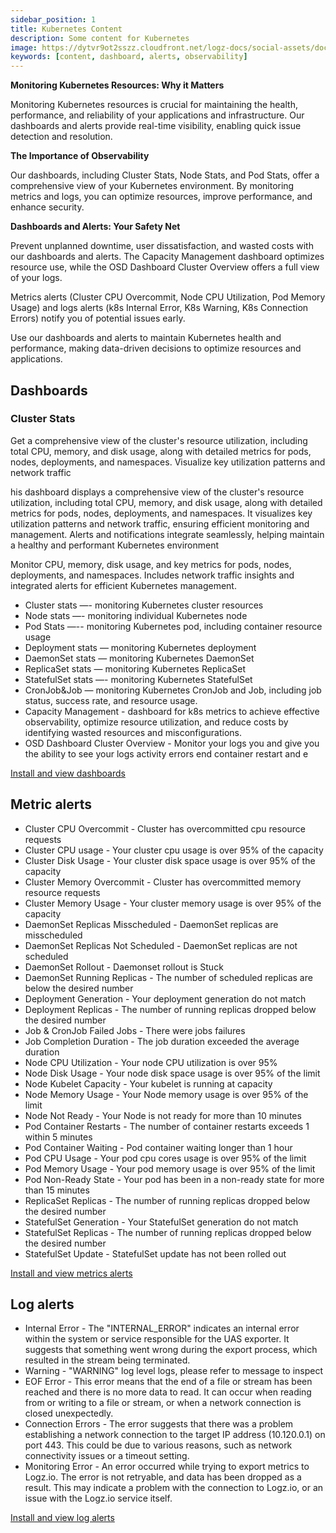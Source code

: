```yaml
---
sidebar_position: 1
title: Kubernetes Content
description: Some content for Kubernetes
image: https://dytvr9ot2sszz.cloudfront.net/logz-docs/social-assets/docs-social.jpg
keywords: [content, dashboard, alerts, observability]
---
```



**Monitoring Kubernetes Resources: Why it Matters**

Monitoring Kubernetes resources is crucial for maintaining the health, performance, and reliability of your applications and infrastructure. Our dashboards and alerts provide real-time visibility, enabling quick issue detection and resolution.

**The Importance of Observability**

Our dashboards, including Cluster Stats, Node Stats, and Pod Stats, offer a comprehensive view of your Kubernetes environment. By monitoring metrics and logs, you can optimize resources, improve performance, and enhance security.

**Dashboards and Alerts: Your Safety Net**

Prevent unplanned downtime, user dissatisfaction, and wasted costs with our dashboards and alerts. The Capacity Management dashboard optimizes resource use, while the OSD Dashboard Cluster Overview offers a full view of your logs.

Metrics alerts (Cluster CPU Overcommit, Node CPU Utilization, Pod Memory Usage) and logs alerts (k8s Internal Error, K8s Warning, K8s Connection Errors) notify you of potential issues early.

Use our dashboards and alerts to maintain Kubernetes health and performance, making data-driven decisions to optimize resources and applications.

## Dashboards

<h3 id="cluster-stats">Cluster Stats</h3>

Get a comprehensive view of the cluster's resource utilization, including total CPU, memory, and disk usage, along with detailed metrics for pods, nodes, deployments, and namespaces. Visualize key utilization patterns and network traffic

his dashboard displays a comprehensive view of the cluster's resource utilization, including total CPU, memory, and disk usage, along with detailed metrics for pods, nodes, deployments, and namespaces. It visualizes key utilization patterns and network traffic, ensuring efficient monitoring and management. Alerts and notifications integrate seamlessly, helping maintain a healthy and performant Kubernetes environment

Monitor CPU, memory, disk usage, and key metrics for pods, nodes, deployments, and namespaces. Includes network traffic insights and integrated alerts for efficient Kubernetes management.

* Cluster stats —-   monitoring Kubernetes cluster resources
* Node stats —-   monitoring individual Kubernetes node
* Pod Stats —--  monitoring Kubernetes pod, including container resource usage
* Deployment stats — monitoring Kubernetes deployment 
* DaemonSet stats — monitoring Kubernetes DaemonSet 
* ReplicaSet stats — monitoring Kubernetes ReplicaSet 
* StatefulSet stats —- monitoring Kubernetes StatefulSet 
* CronJob&Job — monitoring Kubernetes CronJob and Job, including job status, success rate, and resource usage.
* Capacity Management -  dashboard for k8s metrics to achieve effective observability, optimize resource utilization, and reduce costs by identifying wasted resources and misconfigurations.
* OSD Dashboard Cluster Overview - Monitor your logs you and give you the ability to see your logs activity errors end container restart and e

[Install and view dashboards](https://app.logz.io/#/dashboard)


## Metric alerts

* Cluster CPU Overcommit - Cluster has overcommitted cpu resource requests
* Cluster CPU usage - Your cluster cpu usage is over 95% of the capacity
* Cluster Disk Usage - Your cluster disk space usage is over 95% of the capacity
* Cluster Memory Overcommit - Cluster has overcommitted memory resource requests
* Cluster Memory Usage - Your cluster memory usage is over 95% of the capacity
* DaemonSet Replicas Misscheduled - DaemonSet replicas are misscheduled
* DaemonSet Replicas Not Scheduled - DaemonSet replicas are not scheduled
* DaemonSet Rollout - Daemonset rollout is Stuck
* DaemonSet Running Replicas - The number of scheduled replicas are below the desired number
* Deployment Generation - Your deployment generation do not match
* Deployment Replicas - The number of running replicas dropped below the desired number 
* Job & CronJob Failed Jobs - There were jobs failures
* Job Completion Duration - The job duration exceeded the average duration
* Node CPU Utilization  - Your node CPU utilization is over 95%
* Node Disk Usage - Your node disk space usage is over 95% of the limit
* Node Kubelet Capacity - Your kubelet is running at capacity
* Node Memory Usage - Your Node memory usage is over 95% of the limit
* Node Not Ready - Your Node is not ready for more than 10 minutes
* Pod Container Restarts - The number of container restarts exceeds 1 within 5 minutes
* Pod Container Waiting - Pod container waiting longer than 1 hour
* Pod CPU Usage - Your pod cpu cores usage is over 95% of the limit
* Pod Memory Usage - Your pod memory usage is over 95% of the limit
* Pod Non-Ready State - Your pod has been in a non-ready state for more than 15 minutes
* ReplicaSet Replicas - The number of running replicas dropped below the desired number
* StatefulSet Generation - Your StatefulSet generation do not match
* StatefulSet Replicas  - The number of running replicas dropped below the desired number
* StatefulSet Update - StatefulSet update has not been rolled out

[Install and view metrics alerts](https://app.logz.io/#/dashboard)


## Log alerts

* Internal Error - The "INTERNAL_ERROR" indicates an internal error within the system or service responsible for the UAS exporter. It suggests that something went wrong during the export process, which resulted in the stream being terminated.
* Warning - "WARNING" log level logs, please refer to message to inspect
* EOF Error - This error means that the end of a file or stream has been reached and there is no more data to read. It can occur when reading from or writing to a file or stream, or when a network connection is closed unexpectedly.
* Connection Errors - The error suggests that there was a problem establishing a network connection to the target IP address (10.120.0.1) on port 443. This could be due to various reasons, such as network connectivity issues or a timeout setting.
* Monitoring Error - An error occurred while trying to export metrics to Logz.io. The error is not retryable, and data has been dropped as a result. This may indicate a problem with the connection to Logz.io, or an issue with the Logz.io service itself.

[Install and view log alerts](https://app.logz.io/#/dashboard)




